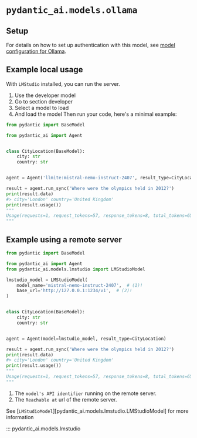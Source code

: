 # `pydantic_ai.models.ollama`

## Setup

For details on how to set up authentication with this model, see [model configuration for Ollama](../../models.md#lmstudio).

## Example local usage

With `LMStudio` installed, you can run the server.

1. Use the developer model
2. Go to section developer
3. Select a model to load
4. And load the model
Then run your code, here's a minimal example:

```python {title="ollama_example.py"}
from pydantic import BaseModel

from pydantic_ai import Agent


class CityLocation(BaseModel):
    city: str
    country: str


agent = Agent('llmite:mistral-nemo-instruct-2407', result_type=CityLocation)

result = agent.run_sync('Where were the olympics held in 2012?')
print(result.data)
#> city='London' country='United Kingdom'
print(result.usage())
"""
Usage(requests=1, request_tokens=57, response_tokens=8, total_tokens=65, details=None)
"""
```

## Example using a remote server

```python {title="ollama_example_with_remote_server.py"}
from pydantic import BaseModel

from pydantic_ai import Agent
from pydantic_ai.models.lmstudio import LMStudioModel

lmstudio_model = LMStudioModel(
    model_name='mistral-nemo-instruct-2407',  # (1)!
    base_url='http://127.0.0.1:1234/v1',  # (2)!
)


class CityLocation(BaseModel):
    city: str
    country: str


agent = Agent(model=lmstudio_model, result_type=CityLocation)

result = agent.run_sync('Where were the olympics held in 2012?')
print(result.data)
#> city='London' country='United Kingdom'
print(result.usage())
"""
Usage(requests=1, request_tokens=57, response_tokens=8, total_tokens=65, details=None)
"""
```

1. The `model's API identifier` running on the remote server.
2. The `Reachable at` url of the remote server.

See [`LMStudioModel`][pydantic_ai.models.lmstudio.LMStudioModel] for more information

::: pydantic_ai.models.lmstudio
